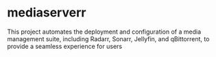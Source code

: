 # mediaserverr
This project automates the deployment and configuration of a media management suite, including Radarr, Sonarr, Jellyfin, and qBittorrent, to provide a seamless experience for users
